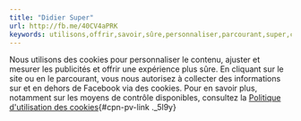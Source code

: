 ```yaml
---
title: "Didier Super"
url: http://fb.me/40CV4aPRK
keywords: utilisons,offrir,savoir,sûre,personnaliser,parcourant,super,cookies,didier,publicités,site,politique
---
```

Nous utilisons des cookies pour personnaliser le contenu, ajuster et mesurer les publicités et offrir une expérience plus sûre. En cliquant sur le site ou en le parcourant, vous nous autorisez à collecter des informations sur et en dehors de Facebook via des cookies. Pour en savoir plus, notamment sur les moyens de contrôle disponibles, consultez la [Politique d'utilisation des cookies](https://www.facebook.com/policies/cookies/){#cpn-pv-link ._5l9y}

